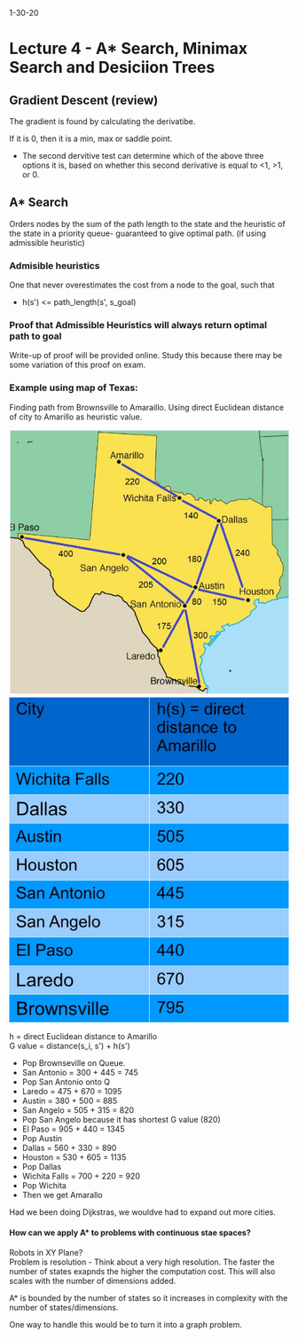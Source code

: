 1-30-20
# Lecture 4 - A* Search, Minimax Search and Desiciion Trees
## Gradient Descent (review)
The gradient is found by calculating the derivatibe.

If it is 0, then it is a min, max or saddle point.

* The second dervitive test can determine which of the above three options it is, based on whether this second derivative is equal to <1, >1, or 0.

## A* Search
Orders nodes by the sum of the path length to the state and the heuristic of the state in a priority queue- guaranteed to give optimal path. (if using admissible heuristic)

### Admisible heuristics
One that never overestimates the cost from a node to the goal, such that
* h(s') <= path_length(s', s_goal)

### Proof that Admissible Heuristics will always return optimal path to goal

Write-up of proof will be provided online. Study this because there may be some variation of this proof on exam.

### Example using map of Texas:
Finding path from Brownsville to Amaraillo. Using direct Euclidean distance of city to Amarillo as heuristic value.

![map](../images/lec04_map.jpg)
![map](../images/lec04_chart.jpg)

h = direct Euclidean distance to Amarillo<br>
G value = distance(s_i, s') + h(s')

* Pop Brownseville on Queue.
* San Antonio = 300 + 445 = 745
* Pop San Antonio onto Q
* Laredo = 475 + 670 = 1095
* Austin = 380 + 500 = 885
* San Angelo = 505 + 315 = 820
* Pop San Angelo because it has shortest G value (820)
* El Paso = 905 + 440 = 1345
* Pop Austin
* Dallas = 560 + 330 = 890
* Houston = 530 + 605 = 1135
* Pop Dallas
* Wichita Falls = 700 + 220 = 920
* Pop Wichita
* Then we get Amarallo

Had we been doing Dijkstras, we wouldve had to expand out more cities.

#### How can we apply A* to problems with continuous stae spaces?
Robots in XY Plane?<br>
Problem is resolution - Think about a very high resolution. The faster the number of states exapnds the higher the computation cost. This will also scales with the number of dimensions added.

A* is bounded by the number of states so it increases in complexity with the number of states/dimensions.

One way to handle this would be to turn it into a graph problem.